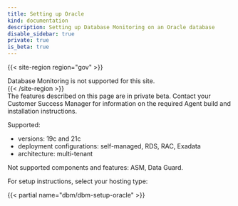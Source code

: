 ```yaml
---
title: Setting up Oracle
kind: documentation
description: Setting up Database Monitoring on an Oracle database
disable_sidebar: true
private: true
is_beta: true
---
```


{{< site-region region="gov" >}}
<div class="alert alert-warning">Database Monitoring is not supported for this site.</div>
{{< /site-region >}}

<div class="alert alert-info">
The features described on this page are in private beta. Contact your Customer Success Manager for information on the required Agent build and installation instructions.
</div>

Supported:
- versions: 19c and 21c
- deployment configurations: self-managed, RDS, RAC, Exadata
- architecture: multi-tenant

Not supported components and features: ASM, Data Guard.

For setup instructions, select your hosting type:

{{< partial name="dbm/dbm-setup-oracle" >}}
